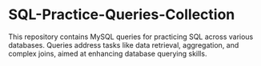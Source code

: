 # SQL-Practice-Queries-Collection
This repository contains MySQL queries for practicing SQL across various databases. Queries address tasks like data retrieval, aggregation, and complex joins, aimed at enhancing database querying skills.
